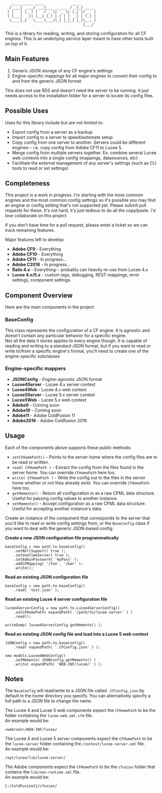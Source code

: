 ```
   ____ _____ ____             __ _       
  / ___|  ___/ ___|___  _ __  / _(_) __ _ 
 | |   | |_ | |   / _ \| '_ \| |_| |/ _` |
 | |___|  _|| |__| (_) | | | |  _| | (_| |
  \____|_|   \____\___/|_| |_|_| |_|\__, |
                                    |___/ 
```

This is a library for reading, writing, and storing configuration for all CF engines. This is an underlying service layer meant to have other tools built on top of it.

## Main Features

1. Generic JSON storage of any CF engine's settings
2. Engine-specific mappings for all major engines to convert their config to and from the generic JSON format

This does not use RDS and doesn't need the server to be running.  It just needs access to the installation folder for a server to locate its config files. 

## Possible Uses

Uses for this library include but are not limited to:

* Export config from a server as a backup
* Import config to a server to speed/automate setup
* Copy config from one server to another.  Servers could be different engines-- i.e. copy config from Adobe CF11 to Lucee 5.
* Merge config from multiple servers together. Ex: combine several Lucee web contexts into a single config (mappings, datasources, etc)
* Facilitate the external management of any server's settings (such as CLI tools to read or set settings)

## Completeness

This project is a work in progress.  I'm starting with the most common engines and the most common config settings so it's possible you may find an engine
or config setting that's not supported yet.  Please submit pull requests for these.  It's not hard, it's just tedious to do all the copy/paste.  I'd *love* collaborate on this project

If you don't have time for a pull request, please enter a ticket so we can track remaining features.  

Major features left to develop
* **Adobe CF9** - Everything
* **Adobe CF10** - Everything
* **Adobe CF11** - In progress...
* **Adobe C2016** - In progress...
* **Railo 4.x** - Everything-- probably can heavily re-use from Lucee 4.x
* **Lucee 4.x/5.x** - custom tags, debugging, REST mappings, error settings, component settings

## Component Overview

Here are the main components in the project

### BaseConfig

This class represents the configuration of a CF engine.  It is agnostic and doesn't contain any particular behavior for a specific engine.  
Not all the data it stores applies to every engine though.  It is capable of reading and writing to a standard JSON format, but if you want to read or write to/from a specific engine's format, you'll need to create one of the engine-specific subclasses

### Engine-specific mappers

* **JSONConfig** - Engine-agnostic JSON format
* **Lucee4Server** - Lucee 4.x server context
* **Lucee4Web** - Lucee 4.x web context
* **Lucee5Server** - Lucee 5.x server context
* **Lucee5Web** - Lucee 5.x web context
* **Adobe9** - Coming soon
* **Adobe10** - Coming soon
* **Adobe11** - Adobe ColdFusion 11
* **Adobe2016** - Adobe Coldfusion 2016

## Usage

Each of the components above supports these public methods:

* `setCFHomePath()` - Points to the server home where the config files are to be read or written.
* `read( CFHomePath )` - Extract the config from the files found in the server home.  You can override `CFHomePath` here too.
* `write( CFHomePath )` - Write the config out to the files in the server home whether or not they already exist.  You can override `CFHomePath` here too.
* `getMemento()` - Return all configuration in as a raw CFML data structure.  Useful for passing config values to another instance.
* `setMemento()` - Accept configuration as a raw CFML data structure.  Useful for accepting another instance's data.

Create an instance of the component that corresponds to the server that you'd like to read or write config settings from, or the `BaseConfig` class if you want to deal with the generic JSON-based config.

**Create a new JSON configuration file programmatically**
```
baseConfig = new path.to.baseConfig()
	.setNullSupport( true );
	.setUseTimeServer( true );
	.setAdminPassword( 'myPass' );
	.addCFMapping( '/foo', '/bar' );
	.write();
 ```

**Read an existing JSON configuration file**
```
baseConfig = new path.to.baseConfig()
	.read( 'test.json' );
```

**Read an existing Lucee 4 server configuration file**
```
lucee4ServerConfig = new path.to.Lucee4ServerConfig()
	.setCFHomePath( expandPath( '/path/to/lucee-server' ) )
	.read();
	
writeDump( lucee4ServerConfig.getMemento() );
```

**Read an existing JSON config file and load into a Lucee 5 web context**
```
JSONConfig = new path.to.baseConfig()
	.read( expandPath( '.CFConfig.json' ) );

new models.Lucee4WebConfig()
	.setMemento( JSONConfig.getMemento() )		
	.write( expandPath( 'WEB-INF/lucee/' ) );
```

## Notes

The `BaseConfig` will read/write to a JSON file called `.CFConfig.json` by default in the home directory you specify.  You can alternatively specify a full path
to a JSON file to change the name. 

The Lucee 4 and Lucee 5 *web* components expect the `CFHomePath` to be the folder containing the `lucee-web.xml.cfm` file.  
An example would be:
```
<webroot>/WEB-INF/lucee/
```

The Lucee 4 and Lucee 5 *server* components expect the `CFHomePath` to be the `lucee-server` folder containing the `/context/lucee-server.xml` file.  
An example would be:
```
/opt/lucee/lib/lucee-server/
```

The Adobe components expect the `CFHomePath` to be the `cfusion` folder that contains the `lib/neo-runtime.xml` file.  
An example would be:
```
C:/ColdFusion11/cfusion/
```
